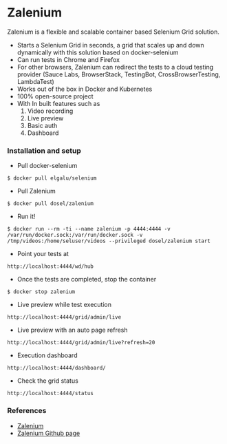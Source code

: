 # Zalenium

Zalenium is a flexible and scalable container based Selenium Grid solution.

- Starts a Selenium Grid in seconds, a grid that scales up and down dynamically with this solution based on docker-selenium
- Can run tests in Chrome and Firefox
- For other browsers, Zalenium can redirect the tests to a cloud testing provider (Sauce Labs, BrowserStack, TestingBot, CrossBrowserTesting, LambdaTest)
- Works out of the box in Docker and Kubernetes
- 100% open-source project
- With In built features such as
    1. Video recording
    2. Live preview
    3. Basic auth
    4. Dashboard

### Installation and setup

- Pull docker-selenium

```
$ docker pull elgalu/selenium
```

- Pull Zalenium
```
$ docker pull dosel/zalenium
```

- Run it!
```
$ docker run --rm -ti --name zalenium -p 4444:4444 -v /var/run/docker.sock:/var/run/docker.sock -v /tmp/videos:/home/seluser/videos --privileged dosel/zalenium start
```

- Point your tests at

```
http://localhost:4444/wd/hub
```

- Once the tests are completed, stop the container

```
$ docker stop zalenium
```

- Live preview while test execution

```
http://localhost:4444/grid/admin/live
```

- Live preview with an auto page refresh

```
http://localhost:4444/grid/admin/live?refresh=20
```

- Execution dashboard

```
http://localhost:4444/dashboard/
```

- Check the grid status

```
http://localhost:4444/status
```

### References

- [Zalenium](https://opensource.zalando.com/zalenium/)
- [Zalenium Github page](https://github.com/zalando/zalenium)